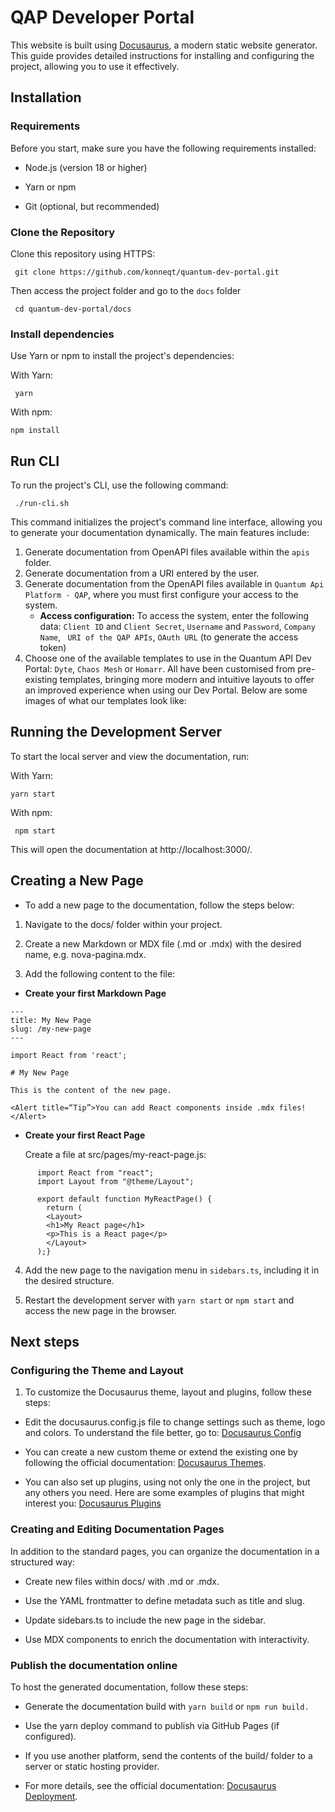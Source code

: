 # QAP Developer Portal

This website is built using [Docusaurus](https://docusaurus.io/), a modern static website generator.
This guide provides detailed instructions for installing and configuring the project, allowing you to use it effectively.

## Installation

### Requirements

Before you start, make sure you have the following requirements installed:

- Node.js (version 18 or higher)

- Yarn or npm

- Git (optional, but recommended)

### Clone the Repository

Clone this repository using HTTPS:

```
 git clone https://github.com/konneqt/quantum-dev-portal.git
```

Then access the project folder and go to the `docs` folder

```
 cd quantum-dev-portal/docs
```

### Install dependencies

Use Yarn or npm to install the project's dependencies:

With Yarn:

```
 yarn
```

With npm:

```
npm install
```

## Run CLI

To run the project's CLI, use the following command:


```
 ./run-cli.sh
```

This command initializes the project's command line interface, allowing you to generate your documentation dynamically. The main features include:
1.  Generate documentation from OpenAPI files available within the `apis` folder.
2. Generate documentation from a URI entered by the user.
3. Generate documentation from the OpenAPI files available in `Quantum Api Platform - QAP`, where you must first configure your access to the system.
    - **Access configuration:**
    To access the system, enter the following data: `Client ID` and `Client Secret`, 
    `Username` and `Password`,
    `Company Name`,
    ` URI of the QAP APIs`,
    `OAuth URL` (to generate the access token)
4. Choose one of the available templates to use in the Quantum API Dev Portal: `Dyte`, `Chaos Mesh` or `Homarr`. All have been customised from pre-existing templates, bringing more modern and intuitive layouts to offer an improved experience when using our Dev Portal.
Below are some images of what our templates look like:


## Running the Development Server

To start the local server and view the documentation, run:

With Yarn:

```
yarn start
```

With npm:

```
 npm start
```

This will open the documentation at http://localhost:3000/.

## Creating a New Page

- To add a new page to the documentation, follow the steps below:

1. Navigate to the docs/ folder within your project.

2. Create a new Markdown or MDX file (.md or .mdx) with the desired name, e.g. nova-pagina.mdx.

3. Add the following content to the file:


- **Create your first Markdown Page**

```
---
title: My New Page
slug: /my-new-page
---

import React from 'react';

# My New Page

This is the content of the new page.

<Alert title=“Tip”>You can add React components inside .mdx files!</Alert>
```

- **Create your first React Page**

    Create a file at src/pages/my-react-page.js:

```
      import React from "react";
      import Layout from "@theme/Layout";

      export default function MyReactPage() {
        return (
        <Layout>
        <h1>My React page</h1>
        <p>This is a React page</p>
        </Layout>
      );}
```

4. Add the new page to the navigation menu in `sidebars.ts`, including it in the desired structure.

5. Restart the development server with `yarn start` or `npm start` and access the new page in the browser.

## Next steps

### Configuring the Theme and Layout

1. To customize the Docusaurus theme, layout and plugins, follow these steps:

- Edit the docusaurus.config.js file to change settings such as theme, logo and colors. To understand the file better, go to: [Docusaurus Config](https://docusaurus.io/docs/api/docusaurus-config)

- You can create a new custom theme or extend the existing one by following the official documentation: [Docusaurus Themes](https://docusaurus.io/docs/api/themes).

- You can also set up plugins, using not only the one in the project, but any others you need. Here are some examples of plugins that might interest you: [Docusaurus Plugins](https://docusaurus.community/plugindirectory/)

### Creating and Editing Documentation Pages

In addition to the standard pages, you can organize the documentation in a structured way:

- Create new files within docs/ with .md or .mdx.

- Use the YAML frontmatter to define metadata such as title and slug.

- Update sidebars.ts to include the new page in the sidebar.

- Use MDX components to enrich the documentation with interactivity.

### Publish the documentation online

To host the generated documentation, follow these steps:

- Generate the documentation build with `yarn build` or `npm run build.`

- Use the yarn deploy command to publish via GitHub Pages (if configured).

- If you use another platform, send the contents of the build/ folder to a server or static hosting provider.

- For more details, see the official documentation: [Docusaurus Deployment](https://docusaurus.io/docs/deployment).
